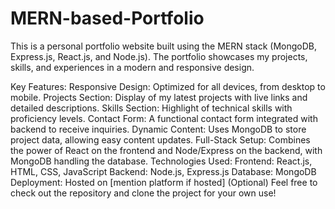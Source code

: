 # MERN-based-Portfolio
This is a personal portfolio website built using the MERN stack (MongoDB, Express.js, React.js, and Node.js). The portfolio showcases my projects, skills, and experiences in a modern and responsive design.

Key Features:
Responsive Design: Optimized for all devices, from desktop to mobile.
Projects Section: Display of my latest projects with live links and detailed descriptions.
Skills Section: Highlight of technical skills with proficiency levels.
Contact Form: A functional contact form integrated with backend to receive inquiries.
Dynamic Content: Uses MongoDB to store project data, allowing easy content updates.
Full-Stack Setup: Combines the power of React on the frontend and Node/Express on the backend, with MongoDB handling the database.
Technologies Used:
Frontend: React.js, HTML, CSS, JavaScript
Backend: Node.js, Express.js
Database: MongoDB
Deployment: Hosted on [mention platform if hosted] (Optional)
Feel free to check out the repository and clone the project for your own use!
